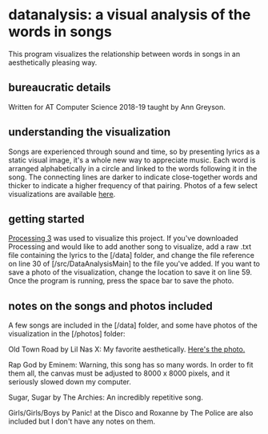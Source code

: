 # datanalysis: a visual analysis of the words in songs

This program visualizes the relationship between words in songs in an aesthetically pleasing way. 

## bureaucratic details

Written for AT Computer Science 2018-19 taught by Ann Greyson.

## understanding the visualization

Songs are experienced through sound and time, so by presenting lyrics as a static visual image, it's a whole new way to appreciate music. Each word is arranged alphabetically in a circle and linked to the words following it in the song. The connecting lines are darker to indicate close-together words and thicker to indicate a higher frequency of that pairing. Photos of a few select visualizations are available [here](/photos).

## getting started

[Processing 3](processing.org) was used to visualize this project. If you've downloaded Processing and would like to add another song to visualize, add a raw .txt file containing the lyrics to the [/data] folder, and change the file reference on line 30 of [/src/DataAnalysisMain] to the file you've added. If you want to save a photo of the visualization, change the location to save it on line 59. Once the program is running, press the space bar to save the photo.

## notes on the songs and photos included

A few songs are included in the [/data] folder, and some have photos of the visualization in the [/photos] folder:

Old Town Road by Lil Nas X: My favorite aesthetically. [Here's the photo.](/photos/oldtownroad.png)

Rap God by Eminem: Warning, this song has so many words. In order to fit them all, the canvas must be adjusted to 8000 x 8000 pixels, and it seriously slowed down my computer. 

Sugar, Sugar by The Archies: An incredibly repetitive song.

Girls/Girls/Boys by Panic! at the Disco and Roxanne by The Police are also included but I don't have any notes on them.
